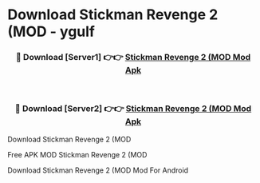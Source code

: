 # Download Stickman Revenge 2 (MOD - ygulf



<div align="center">
<h3>🔴 Download [Server1] 👉👉 <a href="https://momento.my/?title=Stickman_Revenge_2_(MOD">Stickman Revenge 2 (MOD Mod Apk</a></h3><br>

<h3>🔴 Download [Server2] 👉👉 <a href="https://momento.my/?title=Stickman_Revenge_2_(MOD">Stickman Revenge 2 (MOD Mod Apk</a></h3>
</div>



Download Stickman Revenge 2 (MOD 

Free APK MOD Stickman Revenge 2 (MOD 

Download Stickman Revenge 2 (MOD Mod For Android
